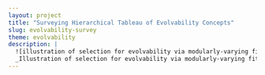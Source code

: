 ```yaml
---
layout: project
title: "Surveying Hierarchical Tableau of Evolvability Concepts"
slug: evolvability-survey
theme: evolvability
description: |
  ![illustration of selection for evolvability via modularly-varying fitness function](/resources/cover-evolvability-survey.png){:width="100%"}{:height="200px"}{:style="object-fit:cover; object-position:top;"}
  _Illustration of selection for evolvability via modularly-varying fitness function._
---
```

